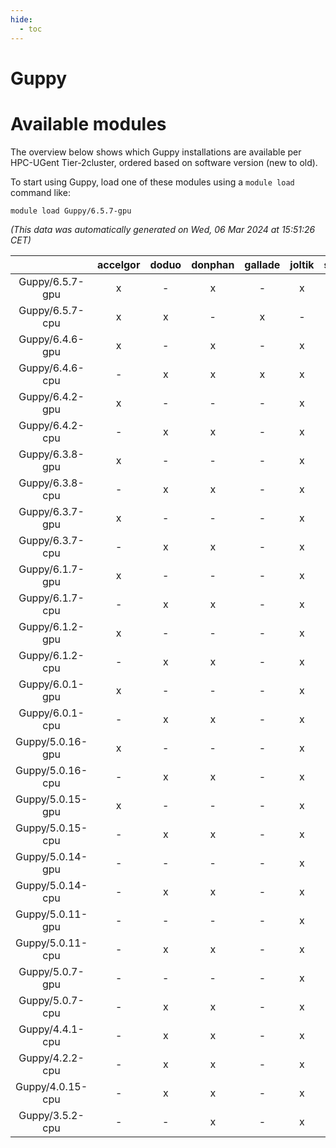 ```yaml
---
hide:
  - toc
---
```


Guppy
=====

# Available modules


The overview below shows which Guppy installations are available per HPC-UGent Tier-2cluster, ordered based on software version (new to old).

To start using Guppy, load one of these modules using a `module load` command like:

```shell
module load Guppy/6.5.7-gpu
```

*(This data was automatically generated on Wed, 06 Mar 2024 at 15:51:26 CET)*  

| |accelgor|doduo|donphan|gallade|joltik|skitty|
| :---: | :---: | :---: | :---: | :---: | :---: | :---: |
|Guppy/6.5.7-gpu|x|-|x|-|x|-|
|Guppy/6.5.7-cpu|x|x|-|x|-|x|
|Guppy/6.4.6-gpu|x|-|x|-|x|-|
|Guppy/6.4.6-cpu|-|x|x|x|x|x|
|Guppy/6.4.2-gpu|x|-|-|-|x|-|
|Guppy/6.4.2-cpu|-|x|x|-|x|x|
|Guppy/6.3.8-gpu|x|-|-|-|x|-|
|Guppy/6.3.8-cpu|-|x|x|-|x|x|
|Guppy/6.3.7-gpu|x|-|-|-|x|-|
|Guppy/6.3.7-cpu|-|x|x|-|x|x|
|Guppy/6.1.7-gpu|x|-|-|-|x|-|
|Guppy/6.1.7-cpu|-|x|x|-|x|x|
|Guppy/6.1.2-gpu|x|-|-|-|x|-|
|Guppy/6.1.2-cpu|-|x|x|-|x|x|
|Guppy/6.0.1-gpu|x|-|-|-|x|-|
|Guppy/6.0.1-cpu|-|x|x|-|x|x|
|Guppy/5.0.16-gpu|x|-|-|-|x|-|
|Guppy/5.0.16-cpu|-|x|x|-|x|-|
|Guppy/5.0.15-gpu|x|-|-|-|x|-|
|Guppy/5.0.15-cpu|-|x|x|-|x|x|
|Guppy/5.0.14-gpu|-|-|-|-|x|-|
|Guppy/5.0.14-cpu|-|x|x|-|x|x|
|Guppy/5.0.11-gpu|-|-|-|-|x|-|
|Guppy/5.0.11-cpu|-|x|x|-|x|x|
|Guppy/5.0.7-gpu|-|-|-|-|x|-|
|Guppy/5.0.7-cpu|-|x|x|-|x|x|
|Guppy/4.4.1-cpu|-|x|x|-|x|-|
|Guppy/4.2.2-cpu|-|x|x|-|x|-|
|Guppy/4.0.15-cpu|-|x|x|-|x|-|
|Guppy/3.5.2-cpu|-|-|x|-|x|-|
